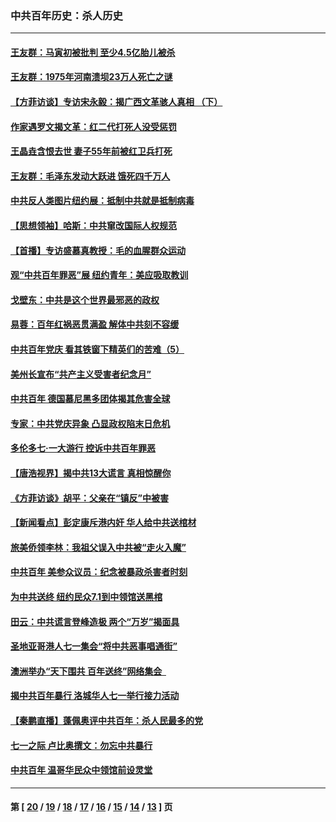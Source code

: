 ### 中共百年历史：杀人历史
---
#### [王友群：马寅初被批判 至少4.5亿胎儿被杀](../../pages/nf1176106/n13260313.md?10230430) 
#### [王友群：1975年河南溃坝23万人死亡之谜](../../pages/nf1176106/n13231576.md?10230430) 
#### [【方菲访谈】专访宋永毅：揭广西文革骇人真相 （下）](../../pages/nf1176106/n13209074.md?10230430) 
#### [作家遇罗文揭文革：红二代打死人没受惩罚](../../pages/nf1176106/n13205254.md?10230430) 
#### [王晶垚含恨去世 妻子55年前被红卫兵打死](../../pages/nf1176106/n13203590.md?10230430) 
#### [王友群：毛泽东发动大跃进 饿死四千万人](../../pages/nf1176106/n13177158.md?10230430) 
#### [中共反人类图片纽约展：抵制中共就是抵制病毒](../../pages/nf1176106/n13115371.md?10230430) 
#### [【思想领袖】哈斯：中共窜改国际人权规范](../../pages/nf1176106/n13053647.md?10230430) 
#### [【首播】专访盛慕真教授：毛的血腥群众运动](../../pages/nf1176106/n13091782.md?10230430) 
#### [观“中共百年罪恶”展 纽约青年：美应吸取教训](../../pages/nf1176106/n13085246.md?10230430) 
#### [戈壁东：中共是这个世界最邪恶的政权](../../pages/nf1176106/n13085641.md?10230430) 
#### [易蓉：百年红祸恶贯满盈 解体中共刻不容缓](../../pages/nf1176106/n13084455.md?10230430) 
#### [中共百年党庆 看其铁窗下精英们的苦难（5）](../../pages/nf1176106/n13076766.md?10230430) 
#### [美州长宣布“共产主义受害者纪念月”](../../pages/nf1176106/n13074024.md?10230430) 
#### [中共百年 德国慕尼黑多团体揭其危害全球](../../pages/nf1176106/n13068873.md?10230430) 
#### [专家：中共党庆异象 凸显政权陷末日危机](../../pages/nf1176106/n13067084.md?10230430) 
#### [多伦多七·一大游行 控诉中共百年罪恶](../../pages/nf1176106/n13062043.md?10230430) 
#### [【唐浩视界】揭中共13大谎言 真相惊醒你](../../pages/nf1176106/n13065208.md?10230430) 
#### [《方菲访谈》胡平：父亲在“镇反”中被害](../../pages/nf1176106/n13064114.md?10230430) 
#### [【新闻看点】彭定康斥港内奸 华人给中共送棺材](../../pages/nf1176106/n13064230.md?10230430) 
#### [旅美侨领李林：我祖父误入中共被“走火入魔”](../../pages/nf1176106/n13062777.md?10230430) 
#### [中共百年 美参众议员：纪念被暴政杀害者时刻](../../pages/nf1176106/n13063735.md?10230430) 
#### [为中共送终 纽约民众7.1到中领馆送黑棺](../../pages/nf1176106/n13062573.md?10230430) 
#### [田云：中共谎言登峰造极 两个“万岁”揭面具](../../pages/nf1176106/n13062013.md?10230430) 
#### [圣地亚哥港人七一集会“将中共恶事唱通街”](../../pages/nf1176106/n13062681.md?10230430) 
#### [澳洲举办“天下围共 百年送终”网络集会  ](../../pages/nf1176106/n13054366.md?10230430) 
#### [揭中共百年暴行 洛城华人七一举行接力活动](../../pages/nf1176106/n13061979.md?10230430) 
#### [【秦鹏直播】蓬佩奥评中共百年：杀人民最多的党](../../pages/nf1176106/n13061736.md?10230430) 
#### [七一之际 卢比奥撰文：勿忘中共暴行](../../pages/nf1176106/n13061044.md?10230430) 
#### [中共百年 温哥华民众中领馆前设灵堂](../../pages/nf1176106/n13061399.md?10230430) 

---
#### 第 [ [20](./20.md?10230430) / [19](./19.md?10230430) / [18](./18.md?10230430) / [17](./17.md?10230430) / [16](./16.md?10230430) / [15](./15.md?10230430) / [14](./14.md?10230430) / [13](./13.md?10230430) ] 页
